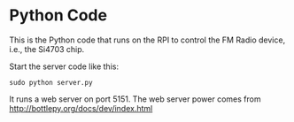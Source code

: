 Python Code
===========

This is the Python code that runs on the RPI to control the
FM Radio device, i.e., the Si4703 chip.

Start the server code like this:

    sudo python server.py

It runs a web server on port 5151. The web server power comes from
http://bottlepy.org/docs/dev/index.html



